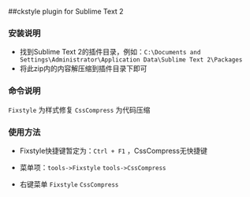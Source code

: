 ##ckstyle plugin for Sublime Text 2

### 安装说明
* 找到Sublime Text 2的插件目录，例如：`C:\Documents and Settings\Administrator\Application Data\Sublime Text 2\Packages`
* 将此zip内的内容解压缩到插件目录下即可

### 命令说明

`Fixstyle` 为样式修复
`CssCompress` 为代码压缩

### 使用方法

* Fixstyle快捷键暂定为：`Ctrl + F1` ，CssCompress无快捷键

* 菜单项：`tools->Fixstyle`   `tools->CssCompress`

* 右键菜单 `Fixstyle`  `CssCompress`
